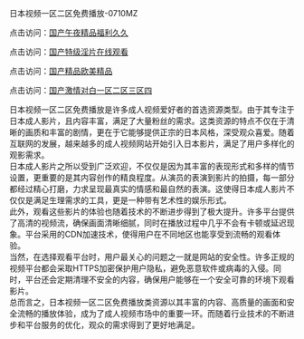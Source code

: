 日本视频一区二区免费播放-0710MZ

点击访问：<a href="https://heiliaowzu4ur.pages.dev">国产午夜精品福利久久</a>

点击访问：<a href="https://heiliaooxqkkct.pages.dev">国产特级淫片在线观看</a>

点击访问：<a href="https://heiliaoxwd5i8.pages.dev">国产精品欧美精品</a>

点击访问：<a href="https://heiliaozj3tjd.pages.dev">国产激情对白一区二区三区四</a>

日本视频一区二区免费播放是许多成人视频爱好者的首选资源类型。由于其专注于日本成人影片，且内容丰富，满足了大量粉丝的需求。这类资源的特点不仅在于清晰的画质和丰富的剧情，更在于它能够提供正宗的日本风格，深受观众喜爱。随着互联网的发展，越来越多的成人视频网站开始引入日本影片，满足了用户多样化的观影需求。  
日本成人影片之所以受到广泛欢迎，不仅仅是因为其丰富的表现形式和多样的情节设置，更重要的是其内容创作的精良程度。从演员的表演到影片的拍摄，每一部分都经过精心打磨，力求呈现最真实的情感和最自然的表演。这使得日本成人影片不仅仅是满足生理需求的工具，更是一种带有艺术性的娱乐形式。  
此外，观看这些影片的体验也随着技术的不断进步得到了极大提升。许多平台提供了高清的视频流，确保画面清晰细腻，同时在播放过程中几乎不会有卡顿或延迟现象。平台采用的CDN加速技术，使得用户在不同地区也能享受到流畅的观看体验。  
当然，在选择观看平台时，用户最关心的问题之一就是网站的安全性。许多正规的视频平台都会采取HTTPS加密保护用户隐私，避免恶意软件或病毒的入侵。同时，平台还会定期清理不安全的内容，确保用户能够在一个安全可靠的环境下观看影片。  
总而言之，日本视频一区二区免费播放类资源以其丰富的内容、高质量的画面和安全流畅的播放体验，成为了成人视频市场中的重要一环。而随着行业技术的不断进步和平台服务的优化，观众的需求得到了更好地满足。

<span style="display:none;">[Canonical link](https://github.com/aiy456547/ribenaa65408 )</span>
